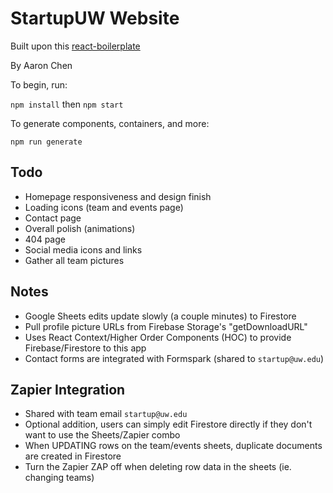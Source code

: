 # StartupUW Website

Built upon this [react-boilerplate](https://github.com/react-boilerplate/react-boilerplate)

By Aaron Chen

To begin, run: 

`npm install` then `npm start` 
    
To generate components, containers, and more:

`npm run generate`

## Todo
- Homepage responsiveness and design finish
- Loading icons (team and events page)
- Contact page
- Overall polish (animations)
- 404 page
- Social media icons and links
- Gather all team pictures

## Notes
- Google Sheets edits update slowly (a couple minutes) to Firestore
- Pull profile picture URLs from Firebase Storage's "getDownloadURL"
- Uses React Context/Higher Order Components (HOC) to provide Firebase/Firestore to this app
- Contact forms are integrated with Formspark (shared to `startup@uw.edu`)

## Zapier Integration
- Shared with team email `startup@uw.edu`
- Optional addition, users can simply edit Firestore directly if they don't want to use the Sheets/Zapier combo
- When UPDATING rows on the team/events sheets, duplicate documents are created in Firestore
- Turn the Zapier ZAP off when deleting row data in the sheets (ie. changing teams)




    

